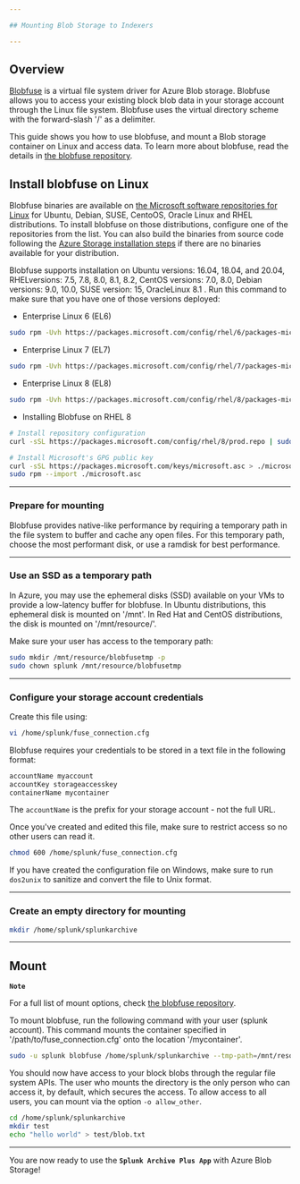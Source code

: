 ```yaml
---

## Mounting Blob Storage to Indexers

---
```


## [](https://docs.microsoft.com/en-us/azure/storage/blobs/storage-how-to-mount-container-linux)Overview

[Blobfuse](https://github.com/Azure/azure-storage-fuse) is a virtual file system driver for Azure Blob storage. Blobfuse allows you to access your existing block blob data in your storage account through the Linux file system. Blobfuse uses the virtual directory scheme with the forward-slash '/' as a delimiter.

This guide shows you how to use blobfuse, and mount a Blob storage container on Linux and access data. To learn more about blobfuse, read the details in [the blobfuse repository](https://github.com/Azure/azure-storage-fuse).

## [](https://docs.microsoft.com/en-us/azure/storage/blobs/storage-how-to-mount-container-linux)Install blobfuse on Linux

Blobfuse binaries are available on [the Microsoft software repositories for Linux](https://docs.microsoft.com/en-us/windows-server/administration/Linux-Package-Repository-for-Microsoft-Software) for Ubuntu, Debian, SUSE, CentoOS, Oracle Linux and RHEL distributions. To install blobfuse on those distributions, configure one of the repositories from the list. You can also build the binaries from source code following the [Azure Storage installation steps](https://github.com/Azure/azure-storage-fuse/wiki/1.-Installation#option-2---build-from-source) if there are no binaries available for your distribution.

Blobfuse supports installation on Ubuntu versions: 16.04, 18.04, and 20.04, RHELversions: 7.5, 7.8, 8.0, 8.1, 8.2, CentOS versions: 7.0, 8.0, Debian versions: 9.0, 10.0, SUSE version: 15, OracleLinux 8.1 . Run this command to make sure that you have one of those versions deployed:

- Enterprise Linux 6 (EL6)

 ```bash
sudo rpm -Uvh https://packages.microsoft.com/config/rhel/6/packages-microsoft-prod.rpm
```

- Enterprise Linux 7 (EL7)

```bash
sudo rpm -Uvh https://packages.microsoft.com/config/rhel/7/packages-microsoft-prod.rpm
```

- Enterprise Linux 8 (EL8)

```bash
sudo rpm -Uvh https://packages.microsoft.com/config/rhel/8/packages-microsoft-prod.rpm
```

- [](https://docs.microsoft.com/en-us/windows-server/administration/Linux-Package-Repository-for-Microsoft-Software)Installing Blobfuse on RHEL 8

```bash
# Install repository configuration
curl -sSL https://packages.microsoft.com/config/rhel/8/prod.repo | sudo tee /etc/yum.repos.d/microsoft-prod.repo

# Install Microsoft's GPG public key
curl -sSL https://packages.microsoft.com/keys/microsoft.asc > ./microsoft.asc
sudo rpm --import ./microsoft.asc
```

---

### Prepare for mounting

Blobfuse provides native-like performance by requiring a temporary path in the file system to buffer and cache any open files. For this temporary path, choose the most performant disk, or use a ramdisk for best performance.

---

### Use an SSD as a temporary path

In Azure, you may use the ephemeral disks (SSD) available on your VMs to provide a low-latency buffer for blobfuse. In Ubuntu distributions, this ephemeral disk is mounted on '/mnt'. In Red Hat and CentOS distributions, the disk is mounted on '/mnt/resource/'.

Make sure your user has access to the temporary path:

```bash
sudo mkdir /mnt/resource/blobfusetmp -p
sudo chown splunk /mnt/resource/blobfusetmp
```

---

### [](https://docs.microsoft.com/en-us/azure/storage/blobs/storage-how-to-mount-container-linux#configure-your-storage-account-credentials)Configure your storage account credentials

Create this file using:

```bash
vi /home/splunk/fuse_connection.cfg
```

Blobfuse requires your credentials to be stored in a text file in the following format:

```bash
accountName myaccount
accountKey storageaccesskey
containerName mycontainer
```

The `accountName` is the prefix for your storage account - not the full URL.

Once you've created and edited this file, make sure to restrict access so no other users can read it.

```bash
chmod 600 /home/splunk/fuse_connection.cfg
```

If you have created the configuration file on Windows, make sure to run `dos2unix` to sanitize and convert the file to Unix format.

---

### [](https://docs.microsoft.com/en-us/azure/storage/blobs/storage-how-to-mount-container-linux#create-an-empty-directory-for-mounting)Create an empty directory for mounting

```bash
mkdir /home/splunk/splunkarchive
```

---

## [](https://docs.microsoft.com/en-us/azure/storage/blobs/storage-how-to-mount-container-linux#mount)Mount

**`Note`**

For a full list of mount options, check [the blobfuse repository](https://github.com/Azure/azure-storage-fuse#mount-options).

To mount blobfuse, run the following command with your user (splunk account). This command mounts the container specified in '/path/to/fuse\_connection.cfg' onto the location '/mycontainer'.

```bash
sudo -u splunk blobfuse /home/splunk/splunkarchive --tmp-path=/mnt/resource/blobfusetmp --config-file=/home/splunk/fuse_connection.cfg -o entry_timeout=240 -o negative_timeout=120 --log-level=LOG_DEBUG --file-cache-timeout-in-seconds=300
```

You should now have access to your block blobs through the regular file system APIs. The user who mounts the directory is the only person who can access it, by default, which secures the access. To allow access to all users, you can mount via the option `-o allow_other`.

```bash
cd /home/splunk/splunkarchive
mkdir test
echo "hello world" > test/blob.txt
```

---
You are now ready to use the [](https://github.com/mjaestewart/splunk_archive_plus)**`Splunk Archive Plus App`** with Azure Blob Storage!
